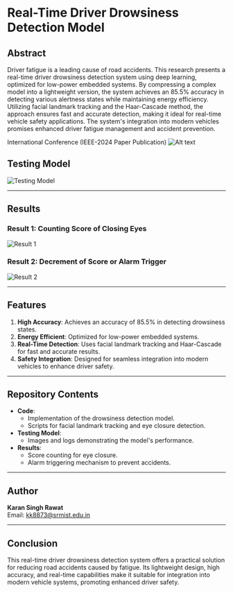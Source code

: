 # Real-Time Driver Drowsiness Detection Model

## Abstract
Driver fatigue is a leading cause of road accidents. This research presents a real-time driver drowsiness detection system using deep learning, optimized for low-power embedded systems. By compressing a complex model into a lightweight version, the system achieves an 85.5% accuracy in detecting various alertness states while maintaining energy efficiency. Utilizing facial landmark tracking and the Haar-Cascade method, the approach ensures fast and accurate detection, making it ideal for real-time vehicle safety applications. The system's integration into modern vehicles promises enhanced driver fatigue management and accident prevention.

International Conference (IEEE-2024 Paper Publication)
![Alt text](https://github.com/kk8873/Real-Time-Driver-Drowsiness-Detection/blob/3c6f3012ab5d267fbfbefdcfc4ba129e1bf7c13a/Screenshot%202025-01-25%20014311.png?raw=true)

## Testing Model

![Testing Model](https://github.com/kk8873/Real-Time-Driver-Drowsiness-Detection/blob/37a76cc03ca67fa5a1c5fd9a1391ab4cd862e2da/IMG-20240927-WA0021.jpg)

---

## Results

### Result 1: Counting Score of Closing Eyes
![Result 1](https://github.com/kk8873/Real-Time-Driver-Drowsiness-Detection/blob/48b600de0a5a94adfd0e8ca844b0f958abc2bd25/IMG-20240927-WA0022%202_1.jpg)

### Result 2: Decrement of Score or Alarm Trigger
![Result 2](https://github.com/kk8873/Real-Time-Driver-Drowsiness-Detection/blob/da736ab915d2c751790aac46bb1c8f2d8e1af051/secong%20k.jpg)

---

## Features

1. **High Accuracy**: Achieves an accuracy of 85.5% in detecting drowsiness states.
2. **Energy Efficient**: Optimized for low-power embedded systems.
3. **Real-Time Detection**: Uses facial landmark tracking and Haar-Cascade for fast and accurate results.
4. **Safety Integration**: Designed for seamless integration into modern vehicles to enhance driver safety.

---

## Repository Contents

- **Code**:
  - Implementation of the drowsiness detection model.
  - Scripts for facial landmark tracking and eye closure detection.
- **Testing Model**:
  - Images and logs demonstrating the model's performance.
- **Results**:
  - Score counting for eye closure.
  - Alarm triggering mechanism to prevent accidents.

---


## Author

**Karan Singh Rawat**   
Email: [kk8873@srmist.edu.in](mailto:karanrawat.cse@gmail.com)

---

## Conclusion

This real-time driver drowsiness detection system offers a practical solution for reducing road accidents caused by fatigue. Its lightweight design, high accuracy, and real-time capabilities make it suitable for integration into modern vehicle systems, promoting enhanced driver safety.

